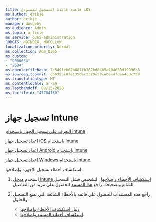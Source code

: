```yaml
---
title: قاعده قاعده التسجيل لمستودع iOS
ms.author: erikje
author: erikje
manager: dougeby
ms.audience: Admin
ms.topic: article
ms.service: o365-administration
ROBOTS: NOINDEX, NOFOLLOW
localization_priority: Normal
ms.collection: Adm_O365
ms.custom:
- "9000654"
- "2684"
ms.openlocfilehash: 7e549fe002b087fb167bd04b9a404689d19996c8
ms.sourcegitcommit: c6692ce0fa1358ec3529e59ca0ecdfdea4cdc759
ms.translationtype: MT
ms.contentlocale: ar-SA
ms.lasthandoff: 09/15/2020
ms.locfileid: "47784150"
---
```

# <a name="intune-device-enrollment"></a>تسجيل جهاز Intune

[التعرف علي تسجيل الجهاز باستخدام Intune](https://docs.microsoft.com/intune/enrollment/device-enrollment)

[اعداد تسجيل جهاز iOS باستخدام Intune](https://docs.microsoft.com/intune/enrollment/ios-enroll)

[اعداد تسجيل جهاز Android باستخدام Intune](https://docs.microsoft.com/intune/android-enroll)

[اعداد تسجيل جهاز Windows باستخدام Intune](https://docs.microsoft.com/intune/windows-enroll)

استكشاف أخطاء تسجيل الاجهزه وإصلاحها

1. استخدم [مدخل Intune استكشاف الأخطاء وإصلاحها](https://devicemanagement.microsoft.com/#blade/Microsoft_Intune_DeviceSettings/TroubleshootBlade)   لتشخيص فشل التسجيل الشائع وتصحيحه. راجع [هذا المستند](https://docs.microsoft.com/intune/help-desk-operators) للحصول علي مزيد من التفاصيل.

2. راجع هذه المستندات للحصول علي قائمه بالأخطاء الشائعة التي تمنع التسجيل والحلول:
    - [دليل استكشاف الأخطاء وإصلاحها](https://support.microsoft.com/help/4469913/troubleshooting-windows-device-enrollment-problems-in-microsoft-intune)
    - [استكشاف أخطاء المستند وإصلاحها](https://docs.microsoft.com/intune/troubleshoot-device-enrollment-in-intune).
